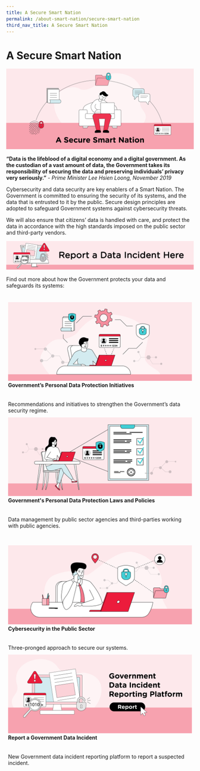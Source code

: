 ```yaml
---
title: A Secure Smart Nation
permalink: /about-smart-nation/secure-smart-nation
third_nav_title: A Secure Smart Nation
---
```

# A Secure Smart Nation
![A Secure Smart Nation overview](/images/abt-smart-nation/secure-smart-nation.png)

**“Data is the lifeblood of a digital economy and a digital government. As the custodian of a vast amount of data, the Government takes its responsibility of securing the data and preserving individuals’ privacy very seriously.”**
*- Prime Minister Lee Hsien Loong, November 2019*

Cybersecurity and data security are key enablers of a Smart Nation. The Government is committed to ensuring the security of its systems, and the data that is entrusted to it by the public. Secure design principles are adopted to safeguard Government systems against cybersecurity threats. 

We will also ensure that citizens’ data is handled with care, and protect the data in accordance with the high standards imposed on the public sector and third-party vendors.

<a href="/about-smart-nation/secure-smart-nation/report-data-incident"><img src="/images/abt-smart-nation/rdi-banner.png"></a><br>

Find out more about how the Government protects your data and safeguards its systems:          

<br>
<div style="width:100%;display:flex;flex-wrap:wrap;">  
  <div style="flex:50%;padding:1%;"> 
    <a href="/about-smart-nation/secure-smart-nation/pdp-initiatives"><img src="/images/abt-smart-nation/govt-pdp-initiativies.png"></a><br>
    <div class="header"><b>Government’s Personal Data Protection Initiatives</b></div>
    <br><br>
		<div class="para">Recommendations and initiatives to strengthen the Government’s data security regime.</div>
  </div>
  <div style="flex:50%;padding:1%;"> 
    <a href="/about-smart-nation/secure-smart-nation/personal-data-protection"><img src="/images/abt-smart-nation/govt-personal-data-protection.png"></a><br>   
    <div class="header"><b>Government's Personal Data Protection Laws and Policies</b></div>
    <br><br>
    <div class="para">Data management by public sector agencies and third-parties working with public agencies.</div>
  </div>
	</div><br><br>
</div> 
<div style="width:100%;display:flex;flex-wrap:wrap;">  
  <div style="flex:50%;padding:1%;"> 
    <a href="/about-smart-nation/secure-smart-nation/cybersecurity"><img src="/images/abt-smart-nation/cybersecurity.png"></a><br>
    <div class="header"><b>Cybersecurity in the Public Sector</b></div>
    <br><br>
    <div class="para">Three-pronged approach to secure our systems.</div>
  </div>     
  <div style="flex:50%;padding:1%;">
    <a href="/about-smart-nation/secure-smart-nation/report-data-incident/"><img src="/images/abt-smart-nation/report-data-incident.png"></a><br>
    <div class="header"><b>Report a Government Data Incident</b></div>
    <br><br>
    <div class="para">New Government data incident reporting platform to report a suspected incident.</div>
  </div>
</div>